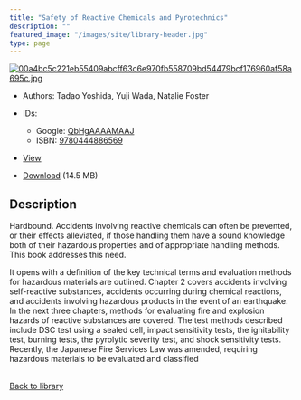 ```yaml
---
title: "Safety of Reactive Chemicals and Pyrotechnics"
description: ""
featured_image: "/images/site/library-header.jpg"
type: page
---
```


<a href="https://drive.google.com/file/d/1gSGBHhnosGkTITXWm-GskEN-0oUyiTfq/view" target="_blank">![00a4bc5c221eb55409abcff63c6e970fb558709bd54479bcf176960af58a695c.jpg](/images/library/00a4bc5c221eb55409abcff63c6e970fb558709bd54479bcf176960af58a695c.jpg)</a>
* Authors: Tadao Yoshida, Yuji Wada, Natalie Foster
* IDs:
  * Google: <a href="https://books.google.com/books?id=QbHgAAAAMAAJ" target="_blank">QbHgAAAAMAAJ</a>
  * ISBN: <a href="https://www.worldcat.org/isbn/9780444886569" target="_blank">9780444886569</a>
* <a href="https://drive.google.com/file/d/1gSGBHhnosGkTITXWm-GskEN-0oUyiTfq/view" target="_blank">View</a>

* [Download](https://drive.google.com/uc?export=download&id=1gSGBHhnosGkTITXWm-GskEN-0oUyiTfq) (14.5 MB)

## Description<div>
<p>Hardbound. Accidents involving reactive chemicals can often be prevented, or their effects alleviated, if those handling them have a sound knowledge both of their hazardous properties and of appropriate handling methods. This book addresses this need. </p>
<p>It opens with a definition of the key technical terms and evaluation methods for hazardous materials are outlined. Chapter 2 covers accidents involving self-reactive substances, accidents occurring during chemical reactions, and accidents involving hazardous products in the event of an earthquake. In the next three chapters, methods for evaluating fire and explosion hazards of reactive substances are covered. The test methods described include DSC test using a sealed cell, impact sensitivity tests, the ignitability test, burning tests, the pyrolytic severity test, and shock sensitivity tests. Recently, the Japanese Fire Services Law was amended, requiring hazardous materials to be evaluated and classified</p></div>

<br />[Back to library](/library/)
